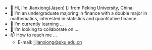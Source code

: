 - 👋 Hi, I’m Jianxiong(Jason) Li from Peking University, China.
- 👀 I’m an undergraduate majoring in finance with a double major in mathematics, interested in statistics and quantitative finance.
- 🌱 I’m currently learning ...
- 💞️ I’m looking to collaborate on ...
- 📫 How to reach me ...
  - E-mail: lijianxiong@pku.edu.cn

<!---
JasonLee12138/JasonLee12138 is a ✨ special ✨ repository because its `README.md` (this file) appears on your GitHub profile.
You can click the Preview link to take a look at your changes.
--->
